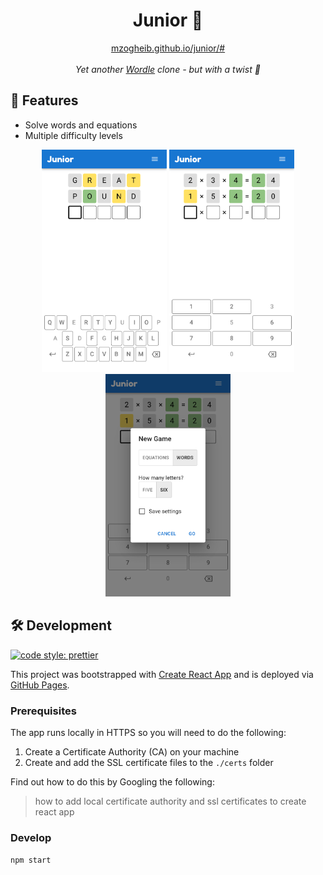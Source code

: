 <div align="center">
<h1>Junior 🧢</h1>
<div><a href="https://mzogheib.github.io/junior/#">mzogheib.github.io/junior/#</a></div>
<br />
<em>Yet another <a href="https://en.wikipedia.org/wiki/Wordle" target="_blank">Wordle</a> clone - but with a twist 💃</em>
</div>

## 💫 Features

- Solve words and equations
- Multiple difficulty levels

<div align="center">
    <img src="assets/words.png" alt="words" width="200" />
    <img src="assets/numbers.png" alt="numbers" width="200" />
    <img src="assets/new game.png" alt="new game" width="200" />
</div>

## 🛠️ Development

[![code style: prettier](https://img.shields.io/badge/code_style-prettier-ff69b4.svg?style=flat-square)](https://github.com/prettier/prettier)

This project was bootstrapped with [Create React App](https://github.com/facebook/create-react-app) and is deployed via [GitHub Pages](https://docs.github.com/en/pages).

### Prerequisites

The app runs locally in HTTPS so you will need to do the following:

1. Create a Certificate Authority (CA) on your machine
2. Create and add the SSL certificate files to the `./certs` folder

Find out how to do this by Googling the following:

> how to add local certificate authority and ssl certificates to create react app

### Develop

```console
npm start
```
